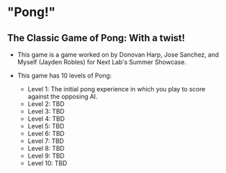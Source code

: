 # "Pong!"
## The Classic Game of Pong: With a twist!

- This game is a game worked on by Donovan Harp, Jose Sanchez, and Myself (Jayden Robles) for Next Lab's Summer Showcase.

- This game has 10 levels of Pong:
  - Level 1: The initial pong experience in which you play to score against the opposing AI.
  - Level 2: TBD
  - Level 3: TBD
  - Level 4: TBD
  - Level 5: TBD 
  - Level 6: TBD
  - Level 7: TBD
  - Level 8: TBD
  - Level 9: TBD
  - Level 10: TBD
